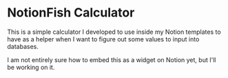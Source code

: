 # NotionFish Calculator

This is a simple calculator I developed to use inside my Notion templates to have as a helper when I want to figure out some values to input into databases.

I am not entirely sure how to embed this as a widget on Notion yet, but I'll be working on it.
